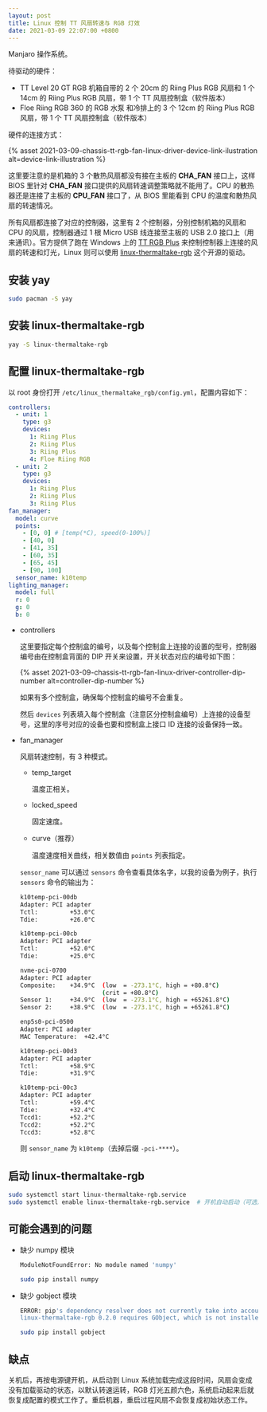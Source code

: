 ```yaml
---
layout: post
title: Linux 控制 TT 风扇转速与 RGB 灯效
date: 2021-03-09 22:07:00 +0800
---
```


Manjaro 操作系统。

待驱动的硬件：

- TT Level 20 GT RGB 机箱自带的 2 个 20cm 的 Riing Plus RGB 风扇和 1 个 14cm 的 Riing Plus RGB 风扇，带 1 个 TT 风扇控制盒（软件版本）
- Floe Riing RGB 360 的 RGB 水泵 和冷排上的 3 个 12cm 的 Riing Plus RGB 风扇，带 1 个 TT 风扇控制盒（软件版本）

硬件的连接方式：

{% asset 2021-03-09-chassis-tt-rgb-fan-linux-driver-device-link-ilustration alt=device-link-illustration %}

这里要注意的是机箱的 3 个散热风扇都没有接在主板的 **CHA_FAN** 接口上，这样 BIOS 里针对 **CHA_FAN** 接口提供的风扇转速调整策略就不能用了。CPU 的散热器还是连接了主板的 **CPU_FAN** 接口了，从 BIOS 里能看到 CPU 的温度和散热风扇的转速情况。

所有风扇都连接了对应的控制器，这里有 2 个控制器，分别控制机箱的风扇和 CPU 的风扇，控制器通过 1 根 Micro USB 线连接至主板的 USB 2.0 接口上（用来通讯）。官方提供了跑在 Windows 上的 [TT RGB Plus](https://ttrgbplus.thermaltake.com/cn/) 来控制控制器上连接的风扇的转速和灯光，Linux 则可以使用 [linux-thermaltake-rgb](https://github.com/chestm007/linux_thermaltake_riing) 这个开源的驱动。

## 安装 yay

```bash
sudo pacman -S yay
```

## 安装 linux-thermaltake-rgb

```bash
yay -S linux-thermaltake-rgb
```

## 配置 linux-thermaltake-rgb

以 root 身份打开 `/etc/linux_thermaltake_rgb/config.yml`，配置内容如下：

```yaml
controllers:
  - unit: 1
    type: g3
    devices:
      1: Riing Plus
      2: Riing Plus
      3: Riing Plus
      4: Floe Riing RGB
  - unit: 2
    type: g3
    devices:
      1: Riing Plus
      2: Riing Plus
      3: Riing Plus
fan_manager:
  model: curve
  points:
    - [0, 0] # [temp(*C), speed(0-100%)]
    - [40, 0]
    - [41, 35]
    - [60, 35]
    - [65, 45]
    - [90, 100]
  sensor_name: k10temp
lighting_manager:
  model: full
  r: 0
  g: 0
  b: 0
```

- controllers

  这里要指定每个控制盒的编号，以及每个控制盒上连接的设置的型号，控制器编号由在控制盒背面的 DIP 开关来设置，开关状态对应的编号如下图：

  {% asset 2021-03-09-chassis-tt-rgb-fan-linux-driver-controller-dip-number alt=controller-dip-number %}

  如果有多个控制盒，确保每个控制盒的编号不会重复。

  然后 `devices` 列表填入每个控制盒（注意区分控制盒编号）上连接的设备型号，这里的序号对应的设备也要和控制盒上接口 ID 连接的设备保持一致。

- fan_manager

  风扇转速控制，有 3 种模式。

  - temp_target

    温度正相关。

  - locked_speed

    固定速度。

  - curve（推荐）

    温度速度相关曲线，相关数值由 `points` 列表指定。

  `sensor_name` 可以通过 `sensors` 命令查看具体名字，以我的设备为例子，执行 `sensors` 命令的输出为：

  ```bash
  k10temp-pci-00db
  Adapter: PCI adapter
  Tctl:         +53.0°C
  Tdie:         +26.0°C

  k10temp-pci-00cb
  Adapter: PCI adapter
  Tctl:         +52.0°C
  Tdie:         +25.0°C

  nvme-pci-0700
  Adapter: PCI adapter
  Composite:    +34.9°C  (low  = -273.1°C, high = +80.8°C)
                         (crit = +80.8°C)
  Sensor 1:     +34.9°C  (low  = -273.1°C, high = +65261.8°C)
  Sensor 2:     +38.9°C  (low  = -273.1°C, high = +65261.8°C)

  enp5s0-pci-0500
  Adapter: PCI adapter
  MAC Temperature:  +42.4°C

  k10temp-pci-00d3
  Adapter: PCI adapter
  Tctl:         +58.9°C
  Tdie:         +31.9°C

  k10temp-pci-00c3
  Adapter: PCI adapter
  Tctl:         +59.4°C
  Tdie:         +32.4°C
  Tccd1:        +52.2°C
  Tccd2:        +52.2°C
  Tccd3:        +52.8°C
  ```

  则 `sensor_name` 为 `k10temp`（去掉后缀 `-pci-****`）。

## 启动 linux-thermaltake-rgb

```bash
sudo systemctl start linux-thermaltake-rgb.service
sudo systemctl enable linux-thermaltake-rgb.service  # 开机自动启动（可选）
```

## 可能会遇到的问题

- 缺少 numpy 模块

  ```bash
  ModuleNotFoundError: No module named 'numpy'
  ```

  ```bash
  sudo pip install numpy
  ```

- 缺少 gobject 模块

  ```bash
  ERROR: pip's dependency resolver does not currently take into account all the packages that are installed. This behaviour is the source of the following dependency conflicts.
  linux-thermaltake-rgb 0.2.0 requires GObject, which is not installed.
  ```

  ```bash
  sudo pip install gobject
  ```

## 缺点

关机后，再按电源键开机，从启动到 Linux 系统加载完成这段时间，风扇会变成没有加载驱动的状态，以默认转速运转，RGB 灯光五颜六色，系统启动起来后就恢复成配置的模式工作了。重启机器，重启过程风扇不会恢复成初始状态工作。
